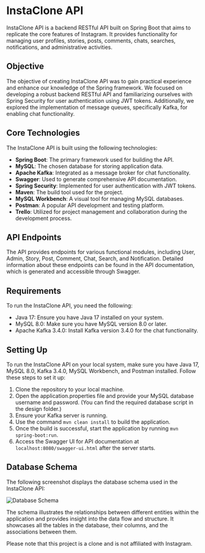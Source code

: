 # InstaClone API

InstaClone API is a backend RESTful API built on Spring Boot that aims to replicate the core features of Instagram. It provides functionality for managing user profiles, stories, posts, comments, chats, searches, notifications, and administrative activities.

## Objective

The objective of creating InstaClone API was to gain practical experience and enhance our knowledge of the Spring framework. We focused on developing a robust backend RESTful API and familiarizing ourselves with Spring Security for user authentication using JWT tokens. Additionally, we explored the implementation of message queues, specifically Kafka, for enabling chat functionality.

## Core Technologies

The InstaClone API is built using the following technologies:

- **Spring Boot**: The primary framework used for building the API.
- **MySQL**: The chosen database for storing application data.
- **Apache Kafka**: Integrated as a message broker for chat functionality.
- **Swagger**: Used to generate comprehensive API documentation.
- **Spring Security**: Implemented for user authentication with JWT tokens.
- **Maven**: The build tool used for the project.
- **MySQL Workbench**: A visual tool for managing MySQL databases.
- **Postman**: A popular API development and testing platform.
- **Trello**: Utilized for project management and collaboration during the development process.
## API Endpoints

The API provides endpoints for various functional modules, including User, Admin, Story, Post, Comment, Chat, Search, and Notification. Detailed information about these endpoints can be found in the API documentation, which is generated and accessible through Swagger.

## Requirements

To run the InstaClone API, you need the following:

- Java 17: Ensure you have Java 17 installed on your system.
- MySQL 8.0: Make sure you have MySQL version 8.0 or later.
- Apache Kafka 3.4.0: Install Kafka version 3.4.0 for the chat functionality.

## Setting Up

To run the InstaClone API on your local system, make sure you have Java 17, MySQL 8.0, Kafka 3.4.0, MySQL Workbench, and Postman installed. Follow these steps to set it up:

1. Clone the repository to your local machine.
2. Open the application.properties file and provide your MySQL database username and password. (You can find the required database script in the design folder.)
3. Ensure your Kafka server is running.
4. Use the command `mvn clean install` to build the application.
5. Once the build is successful, start the application by running `mvn spring-boot:run`.
6. Access the Swagger UI for API documentation at `localhost:8080/swagger-ui.html` after the server starts.

## Database Schema

The following screenshot displays the database schema used in the InstaClone API:

![Database Schema](https://raw.githubusercontent.com/Georgiev33/Instagram/main/design/DATABASE_SCHEMA.png)

The schema illustrates the relationships between different entities within the application and provides insight into the data flow and structure. It showcases all the tables in the database, their columns, and the associations between them.

Please note that this project is a clone and is not affiliated with Instagram.

